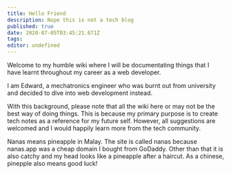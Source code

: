 ```yaml
---
title: Hello Friend
description: Nope this is not a tech blog
published: true
date: 2020-07-05T03:45:21.671Z
tags: 
editor: undefined
---
```


Welcome to my humble wiki where I will be documentating things that I have learnt throughout my career as a web developer.

I am Edward, a mechatronics engineer who was burnt out from university and decided to dive into web development instead. 

With this background, please note that all the wiki here or may not be the best way of doing things. This is because my primary purpose is to create tech notes as a reference for my future self. However, all suggestions are welcomed and I would happily learn more from the tech community.

Nanas means pineapple in Malay. The site is called nanas because nanas.app was a cheap domain I bought from GoDaddy. Other than that it is also catchy and my head looks like a pineapple after a haircut. As a chinese, pinepple also means good luck!
